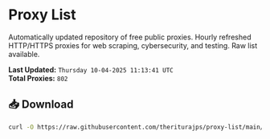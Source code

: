 # Proxy List

Automatically updated repository of free public proxies. Hourly refreshed HTTP/HTTPS proxies for web scraping, cybersecurity, and testing. Raw list available.

**Last Updated:** `Thursday 10-04-2025 11:13:41 UTC`  
**Total Proxies:** `802`

## 📥 Download
```bash
curl -O https://raw.githubusercontent.com/theriturajps/proxy-list/main/proxies.txt
